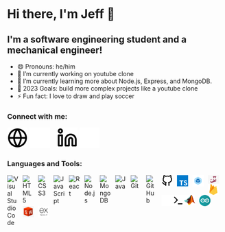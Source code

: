 <!-- ### Hi there 👋 -->

<!--
**salvantjeff/salvantjeff** is a ✨ _special_ ✨ repository because its `README.md` (this file) appears on your GitHub profile.

Here are some ideas to get you started:

- 👯 I’m looking to collaborate on ...
- ⚡ Fun fact: I enjoy drawing and playing soccer
-->

# Hi there, I'm Jeff 👋 

## I'm a software engineering student and a mechanical engineer!

- 😄 Pronouns: he/him
- 🔭 I’m currently working on youtube clone
- 🌱 I’m currently learning more about Node.js, Express, and MongoDB.
- 🥅 2023 Goals: build more complex projects like a youtube clone 
- ⚡ Fun fact: I love to draw and play soccer

### Connect with me:

[![website](./img/globe-light.svg)](https://jeff-salvant.com/#gh-light-mode-only)
[![website](./img/globe-dark.svg)](https://jeff-salvant.com/#gh-dark-mode-only)
&nbsp;&nbsp;
[![website](./img/linkedin-light.svg)](https://www.linkedin.com/in/jeff-salvant/#gh-light-mode-only)
[![website](./img/linkedin-dark.svg)](https://www.linkedin.com/in/jeff-salvant/#gh-dark-mode-only)

### Languages and Tools:

<img align="left" alt="Visual Studio Code" width="26px" src="https://cdn.jsdelivr.net/gh/devicons/devicon/icons/vscode/vscode-original.svg" style="padding-right:10px;" />
<img align="left" alt="HTML5" width="26px" src="https://cdn.jsdelivr.net/gh/devicons/devicon/icons/html5/html5-original.svg" style="padding-right:10px;" />
<img align="left" alt="CSS3" width="26px" src="https://cdn.jsdelivr.net/gh/devicons/devicon/icons/css3/css3-original.svg" style="padding-right:10px;" />
<img align="left" alt="JavaScript" width="26px" src="https://cdn.jsdelivr.net/gh/devicons/devicon/icons/javascript/javascript-original.svg" style="padding-right:10px;" />
<img align="left" alt="React" width="26px" src="https://cdn.jsdelivr.net/gh/devicons/devicon/icons/react/react-original.svg" style="padding-right:10px;" />
<img align="left" alt="Node.js" width="26px" src="https://cdn.jsdelivr.net/gh/devicons/devicon/icons/nodejs/nodejs-original.svg" style="padding-right:10px;" />
<img align="left" alt="MongoDB" width="26px" src="https://cdn.jsdelivr.net/gh/devicons/devicon/icons/mongodb/mongodb-original.svg" style="padding-right:10px;" />
<img align="left" alt="Java" width="26px" src="https://cdn.jsdelivr.net/gh/devicons/devicon/icons/java/java-original.svg" style="padding-right:10px;" />
<img align="left" alt="Git" width="26px" src="https://cdn.jsdelivr.net/gh/devicons/devicon/icons/git/git-original.svg" style="padding-right:10px;" />
<img align="left" alt="GitHub" width="26px" src="https://user-images.githubusercontent.com/3369400/139447912-e0f43f33-6d9f-45f8-be46-2df5bbc91289.png#gh-dark-mode-only" style="padding-right:10px;" />
<img align="left" alt="GitHub" width="26px" src="./img/github-light.svg#gh-light-mode-only" style="padding-right:10px;" />
<img align="left" alt="TypeScript" width="26px" src="./img/typescript-logo.png" style="padding-right:10px;" />
<img align="left" alt="Webpack" width="26px" src="./img/webpack-logo.png" style="padding-right:10px;" />
<img align="left" alt="Jest" width="26px" src="./img/jest-logo.png" style="padding-right:10px;" />
<img align="left" alt="Firebase" width="26px" src="./img/firebase.png" style="padding-right:10px;" />
<img align="left" alt="Terminal" width="26px" src="./img/terminal-dark.svg#gh-dark-mode-only" />
<img align="left" alt="Terminal" width="26px" src="./img/terminal-light.svg#gh-light-mode-only" />
<img align="left" alt="MATLAB" width="26px" src="./img/Matlab_Logo.png" style="padding-right:10px;" />
<img align="left" alt="Arduino" width="26px" src="./img/arduino-logo.png" style="padding-right:10px;" />
<img align="left" alt="SolidWorks" width="26px" src="./img/sw-logo.jpg" style="padding-right:10px;" />
<img align="left" alt="Express" width="26px" src="./img/new-epxress-logo.png" style="padding-right:10px;" />

